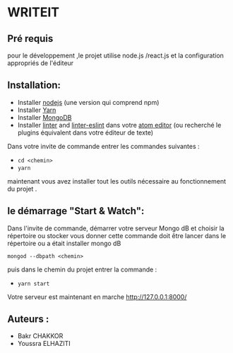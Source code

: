 # WRITEIT


## Pré requis
pour le développement ,le projet utilise node.js /react.js et la configuration appropriés de l'éditeur

## Installation:
- Installer  [nodejs](https://nodejs.org/en/) (une version qui comprend npm)
- Installer [Yarn](https://yarnpkg.com/)
- Installer [MongoDB](https://www.mongodb.com/)
- Installer [linter](https://atom.io/packages/linter) and [linter-eslint](https://atom.io/packages/linter-eslint) dans votre [atom editor](https://atom.io/) (ou recherché le plugins équivalent dans votre éditeur de texte)

Dans votre invite de commande entrer les commandes suivantes :

- `cd <chemin>`
- `yarn`

maintenant vous avez installer tout les outils nécessaire au fonctionnement du projet .

## le démarrage "Start & Watch":
Dans l'invite de commande, démarrer votre serveur Mongo dB et choisir la répertoire ou stocker vous donner  cette commande doit être lancer dans le répertoire ou a était installer mongo dB

`mongod --dbpath <chemin>`

puis dans le chemin du projet  entrer la commande :

- `yarn start`

Votre serveur est maintenant en marche  http://127.0.0.1:8000/

## Auteurs :
- Bakr CHAKKOR
- Youssra ELHAZITI
